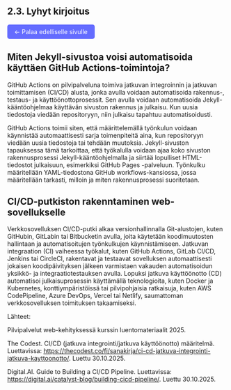 ## 2.3. Lyhyt kirjoitus

<a href="https://tonysiren.github.io/pilvipalvelut-web-kehityksessa-tehtavat/" style="display:inline-block;padding:0.5rem 1rem;background-color:#646cff;color:white;border-radius:5px;text-decoration:none;">
  ← Palaa edelliselle sivulle
</a>


## Miten Jekyll-sivustoa voisi automatisoida käyttäen GitHub Actions-toimintoja?

GitHub Actions on pilvipalveluna toimiva jatkuvan integroinnin ja jatkuvan toimittamisen (CI/CD) alusta, jonka avulla voidaan automatisoida rakennus-, testaus- ja käyttöönottoprosessit. Sen avulla voidaan automatisoida Jekyll-kääntöohjelmaa käyttävän sivuston rakennus ja julkaisu. Kun uusia tiedostoja viedään repositoryyn, niin julkaisu tapahtuu automatisoidusti. 

GitHub Actions toimii siten, että määrittelemällä työnkulun voidaan käynnistää automaattisesti sarja toimenpiteitä aina, kun repositoryyn viedään uusia tiedostoja tai tehdään muutoksia. Jekyll-sivuston tapauksessa tämä tarkoittaa, että työkalulla voidaan ajaa koko sivuston rakennusprosessi Jekyll-kääntöohjelmalla ja siirtää lopulliset HTML-tiedostot julkaisuun, esimerkiksi GitHub Pages -palveluun. Työnkulku määritellään YAML-tiedostona GitHub workflows-kansiossa, jossa määritellään tarkasti, milloin ja miten rakennusprosessi suoritetaan.

## CI/CD-putkiston rakenntaminen web-sovellukselle

Verkkosovelluksen CI/CD-putki alkaa versionhallinnalla Git-alustojen, kuten GitHubin, GitLabin tai Bitbucketin avulla, joita käytetään koodimuutosten hallintaan ja automatisoitujen työnkulkujen käynnistämiseen.
Jatkuvan integraation (CI) vaiheessa työkalut, kuten GitHub Actions, GitLab CI/CD, Jenkins tai CircleCI, rakentavat ja testaavat sovelluksen automaattisesti jokaisen koodipäivityksen jälkeen varmistaen vakauden automatisoidun yksikkö- ja integraatiotestauksen avulla.
Lopuksi jatkuva käyttöönotto (CD) automatisoi julkaisuprosessin käyttämällä teknologioita, kuten Docker ja Kubernetes, konttiympäristöissä tai pilvipohjaisia ​​ratkaisuja, kuten AWS CodePipeline, Azure DevOps, Vercel tai Netlify, saumattoman verkkosovelluksen toimituksen takaamiseksi.

Lähteet: 

Pilvipalvelut web-kehityksessä kurssin luentomateriaalit 2025. 

The Codest. CI/CD (jatkuva integrointi/jatkuva käyttöönotto) määritelmä. Luettavissa: https://thecodest.co/fi/sanakirja/ci-cd-jatkuva-integrointi-jatkuva-kayttoonotto/. Luettu 30.10.2025.

Digital.AI. Guide to Building a CI/CD Pipeline. Luettavissa: https://digital.ai/catalyst-blog/building-cicd-pipeline/. Luettu 30.10.2025.









